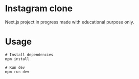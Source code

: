 # Instagram clone

Next.js project in progress made with educational purpose only.

# Usage

```
# Install dependencies
npm install
```

```
# Run dev
npm run dev
```
